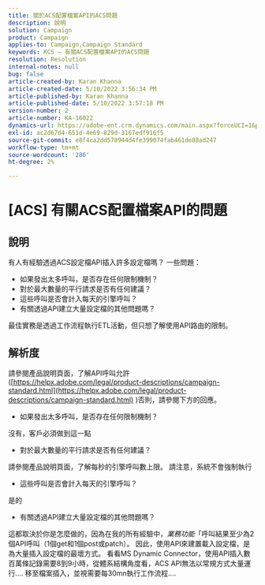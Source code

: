 ```yaml
---
title: 關於ACS配置檔案API的ACS問題
description: 說明
solution: Campaign
product: Campaign
applies-to: Campaign,Campaign Standard
keywords: KCS — 有關ACS配置檔案API的ACS問題
resolution: Resolution
internal-notes: null
bug: false
article-created-by: Karan Khanna
article-created-date: 5/10/2022 3:56:34 PM
article-published-by: Karan Khanna
article-published-date: 5/10/2022 3:57:18 PM
version-number: 2
article-number: KA-16022
dynamics-url: https://adobe-ent.crm.dynamics.com/main.aspx?forceUCI=1&pagetype=entityrecord&etn=knowledgearticle&id=6cac85be-79d0-ec11-a7b5-00224809c556
exl-id: ac2d67d4-651d-4e69-829d-3167edf916f5
source-git-commit: e8f4ca2dd578944d4fe399074fab461de88ad247
workflow-type: tm+mt
source-wordcount: '286'
ht-degree: 2%

---
```


# [ACS] 有關ACS配置檔案API的問題

## 說明


有人有經驗透過ACS設定檔API插入許多設定檔嗎？ 一些問題：

- 如果發出太多呼叫，是否存在任何限制機制？
- 對於最大數量的平行請求是否有任何建議？
- 這些呼叫是否會計入每天的引擎呼叫？
- 有關透過API建立大量設定檔的其他問題嗎？


最佳實務是透過工作流程執行ETL活動，但只想了解使用API路由的限制。


## 解析度


請參閱產品說明頁面，了解API呼叫允許([https://helpx.adobe.com/legal/product-descriptions/campaign-standard.html](https://helpx.adobe.com/legal/product-descriptions/campaign-standard.html) )否則，請參閱下方的回應。



- 如果發出太多呼叫，是否存在任何限制機制？


沒有，客戶必須做到這一點

- 對於最大數量的平行請求是否有任何建議？


請參閱產品說明頁面，了解每秒的引擎呼叫數上限。 請注意，系統不會強制執行

- 這些呼叫是否會計入每天的引擎呼叫？


是的

- 有關透過API建立大量設定檔的其他問題嗎？


這都取決於你是怎麼做的，因為在我的所有經驗中，*業務功能*「呼叫結果至少為2個API呼叫（1個get和1個post或patch）。 因此，使用API來建置載入設定檔，是為大量插入設定檔的最壞方式。 看看MS Dynamic Connector，使用API插入數百萬條記錄需要8到9小時，從體系結構角度看，ACS API無法以常規方式大量運行.... 移至檔案插入，並視需要每30mn執行工作流程....
